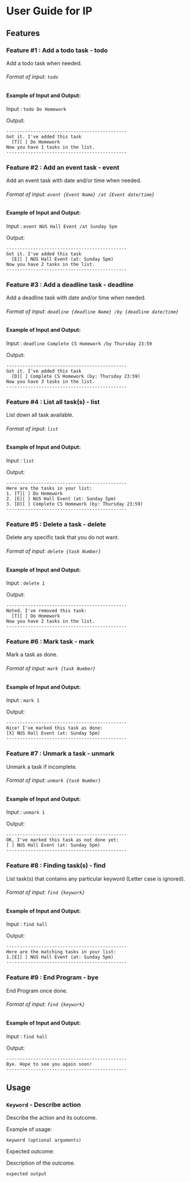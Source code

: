 # User Guide for IP

## Features

### Feature #1 : Add a todo task - todo

Add a todo task when needed.

###### Format of input: `todo`

#### Example of Input and Output:
Input : `todo Do Homework`

Output:
```
---------------------------------------------
Got it. I've added this task
  [T][ ] Do Homework
Now you have 1 tasks in the list.
---------------------------------------------
```

### Feature #2 : Add an event task - event

Add an event task with date and/or time when needed.

###### Format of input: `event {Event Name} /at {Event date/time}`

#### Example of Input and Output:
Input : `event NUS Hall Event /at Sunday 5pm`

Output:
```
---------------------------------------------
Got it. I've added this task
  [E][ ] NUS Hall Event (at: Sunday 5pm)
Now you have 2 tasks in the list.
---------------------------------------------
```

### Feature #3 : Add a deadline task - deadline

Add a deadline task with date and/or time when needed.

###### Format of input: `deadline {deadline Name} /by {deadline date/time}`

#### Example of Input and Output:
Input : `deadline Complete CS Homework /by Thursday 23:59`

Output:
```
---------------------------------------------
Got it. I've added this task
  [D][ ] Complete CS Homework (by: Thursday 23:59)
Now you have 3 tasks in the list.
---------------------------------------------
```

### Feature #4 : List all task(s) - list

List down all task available.

###### Format of input: `list`

#### Example of Input and Output:
Input : `list`

Output:
```
---------------------------------------------
Here are the tasks in your list:
1. [T][ ] Do Homework
2. [E][ ] NUS Hall Event (at: Sunday 5pm)
3. [D][ ] Complete CS Homework (by: Thursday 23:59)
---------------------------------------------
```

### Feature #5 : Delete a task - delete

Delete any specific task that you do not want.

###### Format of input: `delete {task Number}`

#### Example of Input and Output:
Input : `delete 1`

Output:
```
---------------------------------------------
Noted. I've removed this task:
  [T][ ] Do Homework
Now you have 2 tasks in the list.
---------------------------------------------
```

### Feature #6 : Mark task - mark

Mark a task as done.

###### Format of input: `mark {task Number}`

#### Example of Input and Output:
Input : `mark 1`

Output:
```
---------------------------------------------
Nice! I've marked this task as done:
[X] NUS Hall Event (at: Sunday 5pm)
---------------------------------------------
```

### Feature #7 : Unmark a task - unmark

Unmark a task if incomplete.

###### Format of input: `unmark {task Number}`

#### Example of Input and Output:
Input : `unmark 1`

Output:
```
---------------------------------------------
OK, I've marked this task as not done yet:
[ ] NUS Hall Event (at: Sunday 5pm)
---------------------------------------------
```

### Feature #8 : Finding task(s) - find

List task(s) that contains any particular keyword (Letter case is ignored).

###### Format of input: `find {keywork}`

#### Example of Input and Output:
Input : `find hall`

Output:
```
---------------------------------------------
Here are the matching tasks in your list:
1.[E][ ] NUS Hall Event (at: Sunday 5pm)
---------------------------------------------
```

### Feature #9 : End Program - bye

End Program once done.

###### Format of input: `find {keywork}`

#### Example of Input and Output:
Input : `find hall`

Output:
```
---------------------------------------------
Bye. Hope to see you again soon!
---------------------------------------------
```

## Usage

### `Keyword` - Describe action

Describe the action and its outcome.

Example of usage:

`keyword (optional arguments)`

Expected outcome:

Description of the outcome.

```
expected output
```
